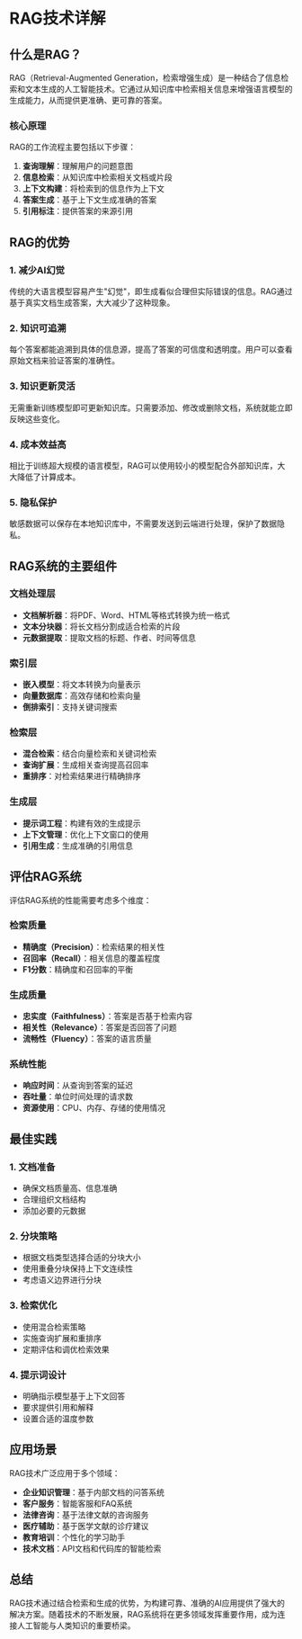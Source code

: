 # RAG技术详解

## 什么是RAG？

RAG（Retrieval-Augmented Generation，检索增强生成）是一种结合了信息检索和文本生成的人工智能技术。它通过从知识库中检索相关信息来增强语言模型的生成能力，从而提供更准确、更可靠的答案。

### 核心原理

RAG的工作流程主要包括以下步骤：

1. **查询理解**：理解用户的问题意图
2. **信息检索**：从知识库中检索相关文档或片段
3. **上下文构建**：将检索到的信息作为上下文
4. **答案生成**：基于上下文生成准确的答案
5. **引用标注**：提供答案的来源引用

## RAG的优势

### 1. 减少AI幻觉

传统的大语言模型容易产生"幻觉"，即生成看似合理但实际错误的信息。RAG通过基于真实文档生成答案，大大减少了这种现象。

### 2. 知识可追溯

每个答案都能追溯到具体的信息源，提高了答案的可信度和透明度。用户可以查看原始文档来验证答案的准确性。

### 3. 知识更新灵活

无需重新训练模型即可更新知识库。只需要添加、修改或删除文档，系统就能立即反映这些变化。

### 4. 成本效益高

相比于训练超大规模的语言模型，RAG可以使用较小的模型配合外部知识库，大大降低了计算成本。

### 5. 隐私保护

敏感数据可以保存在本地知识库中，不需要发送到云端进行处理，保护了数据隐私。

## RAG系统的主要组件

### 文档处理层
- **文档解析器**：将PDF、Word、HTML等格式转换为统一格式
- **文本分块器**：将长文档分割成适合检索的片段
- **元数据提取**：提取文档的标题、作者、时间等信息

### 索引层
- **嵌入模型**：将文本转换为向量表示
- **向量数据库**：高效存储和检索向量
- **倒排索引**：支持关键词搜索

### 检索层
- **混合检索**：结合向量检索和关键词检索
- **查询扩展**：生成相关查询提高召回率
- **重排序**：对检索结果进行精确排序

### 生成层
- **提示词工程**：构建有效的生成提示
- **上下文管理**：优化上下文窗口的使用
- **引用生成**：生成准确的引用信息

## 评估RAG系统

评估RAG系统的性能需要考虑多个维度：

### 检索质量
- **精确度（Precision）**：检索结果的相关性
- **召回率（Recall）**：相关信息的覆盖程度
- **F1分数**：精确度和召回率的平衡

### 生成质量
- **忠实度（Faithfulness）**：答案是否基于检索内容
- **相关性（Relevance）**：答案是否回答了问题
- **流畅性（Fluency）**：答案的语言质量

### 系统性能
- **响应时间**：从查询到答案的延迟
- **吞吐量**：单位时间处理的请求数
- **资源使用**：CPU、内存、存储的使用情况

## 最佳实践

### 1. 文档准备
- 确保文档质量高、信息准确
- 合理组织文档结构
- 添加必要的元数据

### 2. 分块策略
- 根据文档类型选择合适的分块大小
- 使用重叠分块保持上下文连续性
- 考虑语义边界进行分块

### 3. 检索优化
- 使用混合检索策略
- 实施查询扩展和重排序
- 定期评估和调优检索效果

### 4. 提示词设计
- 明确指示模型基于上下文回答
- 要求提供引用和解释
- 设置合适的温度参数

## 应用场景

RAG技术广泛应用于多个领域：

- **企业知识管理**：基于内部文档的问答系统
- **客户服务**：智能客服和FAQ系统
- **法律咨询**：基于法律文献的咨询服务
- **医疗辅助**：基于医学文献的诊疗建议
- **教育培训**：个性化的学习助手
- **技术文档**：API文档和代码库的智能检索

## 总结

RAG技术通过结合检索和生成的优势，为构建可靠、准确的AI应用提供了强大的解决方案。随着技术的不断发展，RAG系统将在更多领域发挥重要作用，成为连接人工智能与人类知识的重要桥梁。